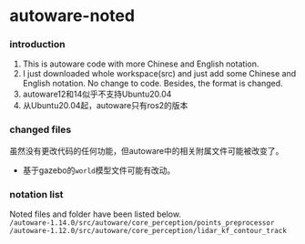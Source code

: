 # autoware-noted
### introduction
1. This is autoware code with more Chinese and English notation. <br>
2. I just downloaded whole workspace(src) and just add some Chinese and English notation. No change to code. Besides, the format is changed.
3. autoware12和14似乎不支持Ubuntu20.04
4. 从Ubuntu20.04起，autoware只有ros2的版本

### changed files
虽然没有更改代码的任何功能，但autoware中的相关附属文件可能被改变了。
* 基于gazebo的`world`模型文件可能有改动。

### notation list
Noted files and folder have been listed below.<br>
`/autoware-1.14.0/src/autoware/core_perception/points_preprocessor`<br>
`/autoware-1.12.0/src/autoware/core_perception/lidar_kf_contour_track`<br>
